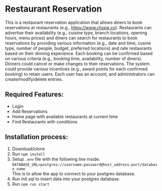 # Restaurant Reservation 

This is a restaurant reservation application that allows diners to book 
reservations at restaurants (e.g., https://www.chope.co). Restaurants can advertise their availability
(e.g., cuisine type, branch locations, opening hours, menu prices) and diners can search for 
restaurants to book reservations by providing various information (e.g., date and time, cusine 
type, number of people, budget, preferred locations) and rate restaurants based on their dinning 
experience. Each booking can be confirmed based on various criteria (e.g., booking time, availability,
number of diners). Dinners could cancel or make changes to their reservations. The system could provide 
various incentives (e.g., award points for each confirmed booking) to retain users. Each user has an 
account, and administrators can create/modify/delete entries.


## Required Features:
- Login
- Add Reservations
- Home page with available restaurants at current time
- Find Restaurants with conditions


## Installation process:
1. Download/clone
2. Run `npm install`
3. Setup `.env` file with the following line inside:  
`DATABASE_URL=postgres://username:password@host_address:port/database_name`  
 This is to allow the app to connect to your postgres database.
5. Run init.sql to insert data into your postgres database.
6. Run `npm run start`
